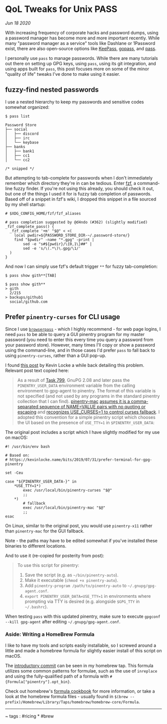 # QoL Tweaks for Unix PASS

*Jun 18 2020*

With increasing frequency of corporate hacks and password dumps, using a password manager has become more and more important recently. While many "password manager as a service" tools like Dashlane or 1Password exist, there are also open-source options like [KeePass](https://keepass.info/), [gopass](https://github.com/gopasspw/gopass), and [pass](https://www.passwordstore.org/).

I personally use `pass` to manage passwords. While there are many tutorials out there on setting up GPG keys, using `pass`, using its git integration, and using apps built for `pass`, this post focuses more on some of the minor "quality of life" tweaks I've done to make using it easier.

## fuzzy-find nested passwords

I use a nested hierarchy to keep my passwords and sensitive codes somewhat organized:

```
$ pass list

Password Store
├── social
│   ├── discord
│   ├── irc
│   └── keybase
├── banks
│   ├── bank1
│   ├── cc1
│   └── cc2

/* snipped */
```

But attempting to tab-complete for passwords when I don't immediately remember which directory they're in can be tedious. Enter [fzf](https://github.com/junegunn/fzf), a command-line fuzzy finder. If you're not using this already, you should check it out, but one of the things I used it for is fuzzy tab completion of passwords. Based off of a snippet in fzf's wiki, I dropped this snippet in a file sourced by my shell startup:

```
# $XDG_CONFIG_HOME/fzf/fzf_aliases

# pass completion suggested by @d4ndo (#362) (slightly modified)
_fzf_complete_pass() {
  _fzf_complete '+m' "$@" < <(
    local pwdir=${PASSWORD_STORE_DIR-~/.password-store/}
    find "$pwdir" -name "*.gpg" -print |
        sed -e "s#${pwdir}/\{0,1\}##" |
        sed -e 's/\(.*\)\.gpg/\1/'
  )
}
```

And now I can simply use fzf's default trigger `**` for fuzzy tab-completion:

```
$ pass show gith**[TAB]

$ pass show gith**
> gith
  2/215
> backups/github1
  social/github.com
```

## Prefer `pinentry-curses` for CLI usage

Since I use [`browserpass`](https://github.com/browserpass/browserpass-extension) - which I highly recommend - for web page logins, I need `pass` to be able to query a GUI pinentry program for my master password (you need to enter this every time you query a password from your password store). However, many times I'll copy or show a password using the command-line, and in those cases I'd prefer `pass` to fall back to using `pinentry-curses`, rather than a GUI pop-up.

I found [this post](https://kevinlocke.name/bits/2019/07/31/prefer-terminal-for-gpg-pinentry/) by Kevin Locke a while back detailing this problem. Relevant post text copied here:

> As a result of [Task 799](https://dev.gnupg.org/T799), GnuPG 2.08 and later pass the `PINENTRY_USER_DATA` environment
> variable from the calling environment to gpg-agent to pinentry. The format of this variable
> is not specified (and not used by any programs in the standard pinentry collection that I can
> find). [pinentry-mac](https://github.com/GPGTools/pinentry-mac) [assumes it is a comma-separated sequence of NAME=VALUE pairs with no quoting
> or escaping](https://github.com/GPGTools/pinentry-mac/blob/v0.9.4/Source/AppDelegate.m#L78) and [recognizes USE_CURSES=1 to control curses fallback](https://github.com/GPGTools/pinentry-mac/pull/2). I adopted this convention
> for a simple pinentry script which chooses the UI based on the presence of `USE_TTY=1` in `$PINENTRY_USER_DATA`:

The original post includes a script which I have slightly modified for my use on macOS:

```
#! /usr/bin/env bash

# Based on:
# https://kevinlocke.name/bits/2019/07/31/prefer-terminal-for-gpg-pinentry

set -Ceu

case "${PINENTRY_USER_DATA-}" in
    *USE_TTY=1*)
        exec /usr/local/bin/pinentry-curses "$@"
        ;;
    *)
        # fallback
        exec /usr/local/bin/pinentry-mac "$@"
        ;;
esac
```

On Linux, similar to the original post, you would use `pinentry-x11` rather than `pinentry-mac` for the GUI fallback.

Note - the paths may have to be edited somewhat if you've installed these binaries to different locations.

And to use it (re-copied for posterity from post):

> To use this script for pinentry:
> 
> 1. Save the script (e.g. as `~/bin/pinentry-auto`).
> 2. Make it executable (`chmod +x pinentry-auto`).
> 3. Add `pinentry-program /path/to/pinentry-auto` to `~/.gnupg/gpg-agent.conf`.
> 4. `export PINENTRY_USER_DATA=USE_TTY=1` in environments where prompting via TTY is desired (e.g. alongside `$GPG_TTY` in `~/.bashrc`).

When testing `pass` with this updated pinentry, make sure to execute `gpgconf --kill gpg-agent` after editing `~/.gnupg/gpg-agent.conf`.

### Aside: Writing a HomeBrew Formula

I like to have my tools and scripts easily installable, so I screwed around a little and made a homebrew formula for slightly easier install of this script on macOS.

The [introductory commit](https://github.com/Amar1729/homebrew-formulae/commit/ce19e14e61899ad5eb8b04669f35f4810af4413b) can be seen in my homebrew tap. This formula utilizes some common patterns for formulae, such as the use of `inreplace` and using the fully-qualified path of a formula with `#{Formula["pinentry"].opt_bin}`.

Check out homebrew's [formula cookbook](https://docs.brew.sh/Formula-Cookbook) for more information, or take a look at the homebrew formula files - usually found in `$(brew --prefix)/Homebrew/Library/Taps/homebrew/homebrew-core/Formula`.

----

~ tags : #ricing * #brew
